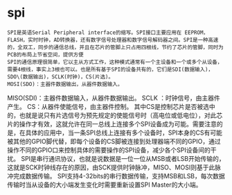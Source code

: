 # spi


    SPI是英语Serial Peripheral interface的缩写。SPI接口主要应用在 EEPROM，FLASH，实时时钟，AD转换器，还有数字信号处理器和数字信号解码器之间。SPI是一种高速的，全双工，同步的通信总线，并且在芯片的管脚上只占用四根线，节约了芯片的管脚，同时为PCB的布局上节省空间，提供方便
    SPI的通信原理很简单，它以主从方式工作，这种模式通常有一个主设备和一个或多个从设备，需要4根线，事实上3根也可以。也是所有基于SPI的设备共有的，它们是SDI(数据输入)，SDO\(数据输出)，SCLK(时钟)，CS(片选)。
    MOSI(SDO)：主器件数据输出，从器件数据输入。
MISO(SDI)：主器件数据输入，从器件数据输出。
SCLK ：时钟信号，由主器件产生。
CS：从器件使能信号，由主器件控制。
其中CS是控制芯片是否被选中的，也就是说只有片选信号为预先规定的使能信号时（高电位或低电位），对此芯片的操作才有效，这就允许在同一总线上连接多个SPI设备成为可能。需要注意的是，在具体的应用中，当一条SPI总线上连接有多个设备时，SPI本身的CS有可能被其他的GPIO脚代替，即每个设备的CS脚被连接到处理器端不同的GPIO，通过操作不同的GPIO口来控制具体的需要操作的SPI设备，减少各个SPI设备间的干扰。
SPI是串行通讯协议，也就是说数据是一位一位从MSB或者LSB开始传输的，这就是SCK时钟线存在的原因，由SCK提供时钟脉冲，MISO、MOSI则基于此脉冲完成数据传输。 SPI支持4-32bits的串行数据传输，支持MSB和LSB，每次数据传输时当从设备的大小端发生变化时需要重新设置SPI Master的大小端。
```




